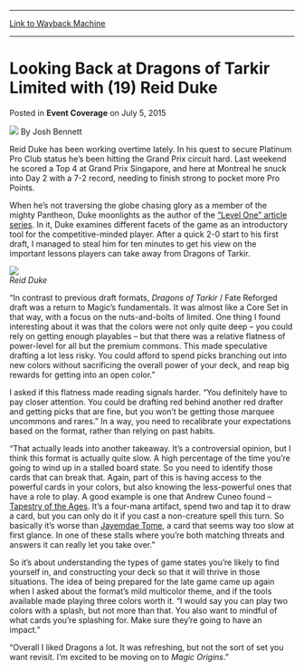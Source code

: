 
---
[Link to Wayback Machine](https://web.archive.org/web/20150707223350/http://magic.wizards.com/en/events/coverage/gpmon15/looking-back-at-dragons-of-tarkir-limited-2015-07-05)

[_metadata_:author]:- "Josh Bennett"
[_metadata_:description]:- "Reid Duke has been working overtime lately. In his quest to secure Platinum Pro Club status he’s been hitting the Grand Prix circuit hard. Last weekend he scored a Top 4 at Grand Prix Singapore, and here at Montreal he snuck into Day 2 with a 7-2 record, needing to finish strong to pocket more Pro Points."
[_metadata_:generator]:- "Drupal 7 (http://drupal.org)"
[_metadata_:node]:- "409201"
[_metadata_:publish_date]:- "2015-07-05"
[_metadata_:source]:- "div-main-content"
[_metadata_:title]:- "Looking Back at Dragons of Tarkir Limited with (19) Reid Duke"
[_metadata_:wayback_capture_timestamp]:- "2015-07-07 22:33:50"
[_metadata_:wayback_raw_url]:- "https://web.archive.org/web/20150707223350id_/http://magic.wizards.com/en/events/coverage/gpmon15/looking-back-at-dragons-of-tarkir-limited-2015-07-05"
[_metadata_:wayback_url]:- "http://magic.wizards.com/en/events/coverage/gpmon15/looking-back-at-dragons-of-tarkir-limited-2015-07-05"
---


Looking Back at Dragons of Tarkir Limited with (19) Reid Duke
=============================================================



 Posted in **Event Coverage**
 on July 5, 2015 






![](https://media.magic.wizards.com/styles/auth_small/public/images/person/authorpic_joshbennett.jpg)
By Josh Bennett











Reid Duke has been working overtime lately. In his quest to secure Platinum Pro Club status he’s been hitting the Grand Prix circuit hard. Last weekend he scored a Top 4 at Grand Prix Singapore, and here at Montreal he snuck into Day 2 with a 7-2 record, needing to finish strong to pocket more Pro Points.



When he’s not traversing the globe chasing glory as a member of the mighty Pantheon, Duke moonlights as the author of the [“Level One” article series](http://magic.wizards.com/en/articles/columns/level-one-archive). In it, Duke examines different facets of the game as an introductory tool for the competitive-minded player. After a quick 2-0 start to his first draft, I managed to steal him for ten minutes to get his view on the important lessons players can take away from Dragons of Tarkir.


![](https://media.wizards.com/2015/events/gpmon15/gpmon15_lookback-duke.jpg)  
*Reid Duke*



“In contrast to previous draft formats, *Dragons of Tarkir* / Fate Reforged draft was a return to Magic’s fundamentals. It was almost like a Core Set in that way, with a focus on the nuts-and-bolts of limited. One thing I found interesting about it was that the colors were not only quite deep – you could rely on getting enough playables – but that there was a relative flatness of power-level for all but the premium commons. This made speculative drafting a lot less risky. You could afford to spend picks branching out into new colors without sacrificing the overall power of your deck, and reap big rewards for getting into an open color.”



I asked if this flatness made reading signals harder. “You definitely have to pay closer attention. You could be drafting red behind another red drafter and getting picks that are fine, but you won’t be getting those marquee uncommons and rares.” In a way, you need to recalibrate your expectations based on the format, rather than relying on past habits.



“That actually leads into another takeaway. It’s a controversial opinion, but I think this format is actually quite slow. A high percentage of the time you’re going to wind up in a stalled board state. So you need to identify those cards that can break that. Again, part of this is having access to the powerful cards in your colors, but also knowing the less-powerful ones that have a role to play. A good example is one that Andrew Cuneo found – [Tapestry of the Ages](http://gatherer.wizards.com/Pages/Card/Details.aspx?name=Tapestry+of+the+Ages). It’s a four-mana artifact, spend two and tap it to draw a card, but you can only do it if you cast a non-creature spell this turn. So basically it’s worse than [Jayemdae Tome](http://gatherer.wizards.com/Pages/Card/Details.aspx?name=Jayemdae+Tome), a card that seems way too slow at first glance. In one of these stalls where you’re both matching threats and answers it can really let you take over.”



So it’s about understanding the types of game states you’re likely to find yourself in, and constructing your deck so that it will thrive in those situations. The idea of being prepared for the late game came up again when I asked about the format’s mild multicolor theme, and if the tools available made playing three colors worth it. “I would say you can play two colors with a splash, but not more than that. You also want to mindful of what cards you’re splashing for. Make sure they’re going to have an impact.”



“Overall I liked Dragons a lot. It was refreshing, but not the sort of set you want revisit. I’m excited to be moving on to *Magic Origins*.”







